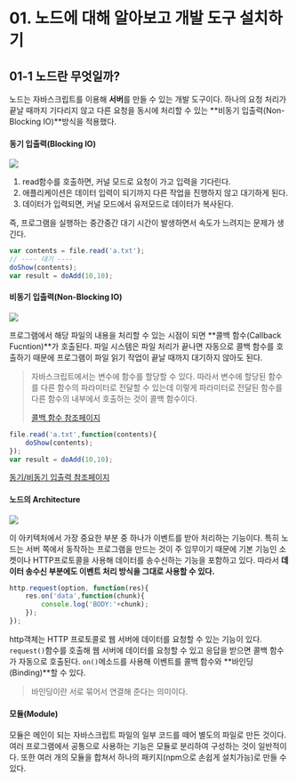 # 01. 노드에 대해 알아보고 개발 도구 설치하기

## 01-1 노드란 무엇일까?

노드는 자바스크립트를 이용해 **서버**를 만들 수 있는 개발 도구이다.
하나의 요청 처리가 끝날 때까지 기다리지 않고 다른 요청을 동시에 처리할 수 있는 **비동기 입출력(Non-Blocking IO)**방식을 적용했다.


#### 동기 입출력(Blocking IO)

![](http://cfile4.uf.tistory.com/image/2371EC4955160B871447D2)

1. read함수를 호출하면, 커널 모드로 요청이 가고 입력을 기다린다.
2. 애플리케이션은 데이터 입력이 되기까지 다른 작업을 진행하지 않고 대기하게 된다.
3. 데이터가 입력되면, 커널 모드에서 유저모드로 데이터가 복사된다.

즉, 프로그램을 실행하는 중간중간 대기 시간이 발생하면서 속도가 느려지는 문제가 생긴다.

```js
var contents = file.read('a.txt');
// ---- 대기 ----
doShow(contents);
var result = doAdd(10,10);
```

#### 비동기 입출력(Non-Blocking IO)
![](http://cfile24.uf.tistory.com/image/253D9E475516150118BA1C)

프로그램에서 해당 파일의 내용을 처리할 수 있는 시점이 되면 **콜백 함수(Callback Fucntion)**가 호출된다. 파일 시스템은 파일 처리가 끝나면 자동으로 콜백 함수를 호출하기 때문에 프로그램이 파일 읽기 작업이 끝날 때까지 대기하지 않아도 된다.

> 자바스크립트에서는 변수에 함수를 할당할 수 있다. 따라서 변수에 할당된 함수를 다른 함수의 파라미터로 전달할 수 있는데 이렇게 파라미터로 전달된 함수를 다른 함수의 내부에서 호출하는 것이 콜백 함수이다.
> 
> [콜백 함수 참조페이지](http://yubylab.tistory.com/entry/%EC%9E%90%EB%B0%94%EC%8A%A4%ED%81%AC%EB%A6%BD%ED%8A%B8%EC%9D%98-%EC%BD%9C%EB%B0%B1%ED%95%A8%EC%88%98-%EC%9D%B4%ED%95%B4%ED%95%98%EA%B8%B0)

```js
file.read('a.txt',function(contents){
	doShow(contents);
});
var result = doAdd(10,10);
```

[동기/비동기 입출력 참조페이지](https://www.joinc.co.kr/w/Site/Network_Programing/AdvancedComm/AIO)

#### 노드의 Architecture

![](http://cfile21.uf.tistory.com/image/247730485326FAE50E17EA)

이 아키텍처에서 가장 중요한 부분 중 하나가 이벤트를 받아 처리하는 기능이다. 특히 노드는 서버 쪽에서 동작하는 프로그램을 만드는 것이 주 임무이기 때문에 기본 기능인 소켓이나 HTTP프로토콜을 사용해 데이터를 송수신하는 기능을 포함하고 있다. 따라서 **데이터 송수신 부분에도 이벤트 처리 방식을 그대로 사용할 수 있다.**

```js
http.request(option, function(res){
	res.on('data',function(chunk){
    	console.log('BODY:'+chunk);
    });
});
```

http객체는 HTTP 프로토콜로 웹 서버에 데이터를 요청할 수 있는 기능이 있다. `request()`함수를 호출해 웹 서버에 데이터를 요청할 수 있고 응답을 받으면 콜백 함수가 자동으로 호출된다.
`on()`메소드를 사용해 이벤트를 콜백 함수와 **바인딩(Binding)**할 수 있다.

> 바인딩이란 서로 묶어서 연결해 준다는 의미이다.

#### 모듈(Module)

모듈은 메인이 되는 자바스크립트 파일의 일부 코드를 떼어 별도의 파일로 만든 것이다. 여러 프로그램에서 공통으로 사용하는 기능은 모듈로 분리하여 구성하는 것이 일반적이다. 또한 여러 개의 모듈을 합쳐서 하나의 패키지(npm으로 손쉽게 설치가능)로 만들 수 있다.


